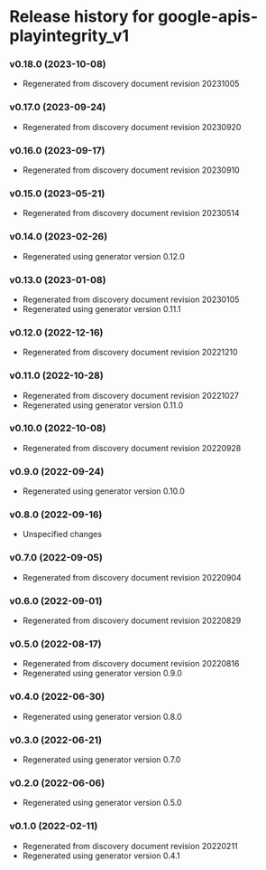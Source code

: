 # Release history for google-apis-playintegrity_v1

### v0.18.0 (2023-10-08)

* Regenerated from discovery document revision 20231005

### v0.17.0 (2023-09-24)

* Regenerated from discovery document revision 20230920

### v0.16.0 (2023-09-17)

* Regenerated from discovery document revision 20230910

### v0.15.0 (2023-05-21)

* Regenerated from discovery document revision 20230514

### v0.14.0 (2023-02-26)

* Regenerated using generator version 0.12.0

### v0.13.0 (2023-01-08)

* Regenerated from discovery document revision 20230105
* Regenerated using generator version 0.11.1

### v0.12.0 (2022-12-16)

* Regenerated from discovery document revision 20221210

### v0.11.0 (2022-10-28)

* Regenerated from discovery document revision 20221027
* Regenerated using generator version 0.11.0

### v0.10.0 (2022-10-08)

* Regenerated from discovery document revision 20220928

### v0.9.0 (2022-09-24)

* Regenerated using generator version 0.10.0

### v0.8.0 (2022-09-16)

* Unspecified changes

### v0.7.0 (2022-09-05)

* Regenerated from discovery document revision 20220904

### v0.6.0 (2022-09-01)

* Regenerated from discovery document revision 20220829

### v0.5.0 (2022-08-17)

* Regenerated from discovery document revision 20220816
* Regenerated using generator version 0.9.0

### v0.4.0 (2022-06-30)

* Regenerated using generator version 0.8.0

### v0.3.0 (2022-06-21)

* Regenerated using generator version 0.7.0

### v0.2.0 (2022-06-06)

* Regenerated using generator version 0.5.0

### v0.1.0 (2022-02-11)

* Regenerated from discovery document revision 20220211
* Regenerated using generator version 0.4.1

